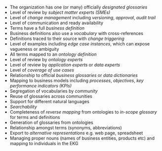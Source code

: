
- The organization has one (or many) officially _designated glossaries_
- Level of review by _subject matter experts (SMEs)_
- Level of _change management_ including _versioning_, _approval_, _audit trail_
- Level of communication and ready availability
- Terms have a full _business definition_
- Business definitions also use a _vocabulary_ with cross-references
- Definitions traced to their source with _change triggering_
- Level of examples including _edge case instances_, which can expose vagueness or ambiguity
- All terms mapped to an _ontology definition_
- Level of review by _ontology experts_
- Level of review by _application experts_ or _data experts_
- Level of _coverage of use cases_
- Relationship to official _business glossaries_ or _data dictionaries_
- Mapping to business models including _processes_, _objectives_, _key performance indicators (KPIs)_
- Segregation of vocabularies by _community_
- Reuse of glossaries across communities
- Support for different natural languages
- _Searchability_
- Completeness of _reverse mapping_ from ontologies to _in-scope glossary_ for terms and definitions
- Generation of glossaries from ontologies
- Relationship amongst terms (synonyms, abbreviations)
- Export to _alternative representations_ e.g. web page, spreadsheet
- Managing proper nouns (names of business entities, products etc) and mapping to individuals in the EKG

